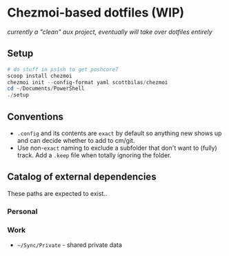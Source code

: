 # Chezmoi-based dotfiles (WIP)

_currently a "clean" aux project, eventually will take over dotfiles entirely_

## Setup

```powershell
# do stuff in ps1sh to get poshcore7
scoop install chezmoi
chezmoi init --config-format yaml scottbilas/chezmoi
cd ~/Documents/PowerShell
./setup
```

## Conventions

* `.config` and its contents are `exact` by default so anything new shows up and can decide whether to add to cm/git.
* Use non-`exact` naming to exclude a subfolder that don't want to (fully) track. Add a `.keep` file when totally ignoring the folder.

## Catalog of external dependencies

These paths are expected to exist..

### Personal

### Work

* `~/Sync/Private` - shared private data
